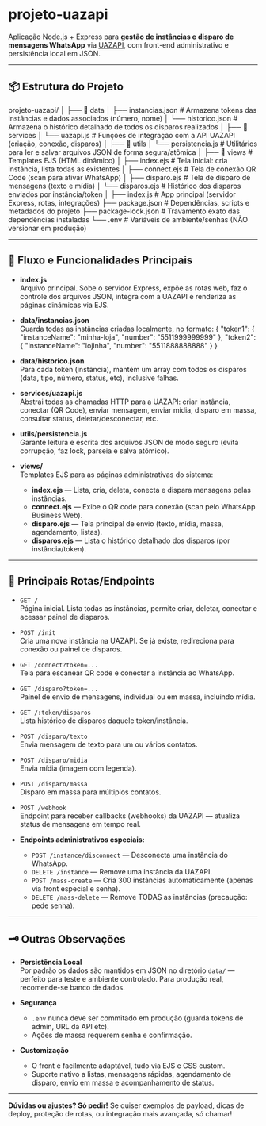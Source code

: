 # projeto-uazapi

Aplicação Node.js + Express para **gestão de instâncias e disparo de mensagens WhatsApp** via [UAZAPI](https://docs.uazapi.com/), com front-end administrativo e persistência local em JSON.

---

## 📦 Estrutura do Projeto

projeto-uazapi/
│
├── 📂 data
│   ├── instancias.json       # Armazena tokens das instâncias e dados associados (número, nome)
│   └── historico.json        # Armazena o histórico detalhado de todos os disparos realizados
│
├── 📂 services
│   └── uazapi.js             # Funções de integração com a API UAZAPI (criação, conexão, disparos)
│
├── 📂 utils
│   └── persistencia.js       # Utilitários para ler e salvar arquivos JSON de forma segura/atômica
│
├── 📂 views                  # Templates EJS (HTML dinâmico)
│   ├── index.ejs             # Tela inicial: cria instância, lista todas as existentes
│   ├── connect.ejs           # Tela de conexão QR Code (scan para ativar WhatsApp)
│   ├── disparo.ejs           # Tela de disparo de mensagens (texto e mídia)
│   └── disparos.ejs          # Histórico dos disparos enviados por instância/token
│
├── index.js                  # App principal (servidor Express, rotas, integrações)
├── package.json              # Dependências, scripts e metadados do projeto
├── package-lock.json         # Travamento exato das dependências instaladas
└── .env                      # Variáveis de ambiente/senhas (NÃO versionar em produção)

---

## 🔗 Fluxo e Funcionalidades Principais

- **index.js**  
  Arquivo principal. Sobe o servidor Express, expõe as rotas web, faz o controle dos arquivos JSON, integra com a UAZAPI e renderiza as páginas dinâmicas via EJS.

- **data/instancias.json**  
  Guarda todas as instâncias criadas localmente, no formato:
  {
    "token1": { "instanceName": "minha-loja", "number": "5511999999999" },
    "token2": { "instanceName": "lojinha", "number": "5511888888888" }
  }

- **data/historico.json**  
  Para cada token (instância), mantém um array com todos os disparos (data, tipo, número, status, etc), inclusive falhas.

- **services/uazapi.js**  
  Abstrai todas as chamadas HTTP para a UAZAPI: criar instância, conectar (QR Code), enviar mensagem, enviar mídia, disparo em massa, consultar status, deletar/desconectar, etc.

- **utils/persistencia.js**  
  Garante leitura e escrita dos arquivos JSON de modo seguro (evita corrupção, faz lock, parseia e salva atômico).

- **views/**  
  Templates EJS para as páginas administrativas do sistema:
    - **index.ejs** — Lista, cria, deleta, conecta e dispara mensagens pelas instâncias.
    - **connect.ejs** — Exibe o QR code para conexão (scan pelo WhatsApp Business Web).
    - **disparo.ejs** — Tela principal de envio (texto, mídia, massa, agendamento, listas).
    - **disparos.ejs** — Lista o histórico detalhado dos disparos (por instância/token).

---

## 🚦 Principais Rotas/Endpoints

- `GET /`  
  Página inicial. Lista todas as instâncias, permite criar, deletar, conectar e acessar painel de disparos.

- `POST /init`  
  Cria uma nova instância na UAZAPI. Se já existe, redireciona para conexão ou painel de disparos.

- `GET /connect?token=...`  
  Tela para escanear QR code e conectar a instância ao WhatsApp.

- `GET /disparo?token=...`  
  Painel de envio de mensagens, individual ou em massa, incluindo mídia.

- `GET /:token/disparos`  
  Lista histórico de disparos daquele token/instância.

- `POST /disparo/texto`  
  Envia mensagem de texto para um ou vários contatos.

- `POST /disparo/midia`  
  Envia mídia (imagem com legenda).

- `POST /disparo/massa`  
  Disparo em massa para múltiplos contatos.

- `POST /webhook`  
  Endpoint para receber callbacks (webhooks) da UAZAPI — atualiza status de mensagens em tempo real.

- **Endpoints administrativos especiais:**
    - `POST /instance/disconnect` — Desconecta uma instância do WhatsApp.
    - `DELETE /instance` — Remove uma instância da UAZAPI.
    - `POST /mass-create` — Cria 300 instâncias automaticamente (apenas via front especial e senha).
    - `DELETE /mass-delete` — Remove TODAS as instâncias (precaução: pede senha).

---

## 🗝️ Outras Observações

- **Persistência Local**  
  Por padrão os dados são mantidos em JSON no diretório `data/` — perfeito para teste e ambiente controlado. Para produção real, recomende-se banco de dados.

- **Segurança**
    - `.env` nunca deve ser commitado em produção (guarda tokens de admin, URL da API etc).
    - Ações de massa requerem senha e confirmação.

- **Customização**
    - O front é facilmente adaptável, tudo via EJS e CSS custom.
    - Suporte nativo a listas, mensagens rápidas, agendamento de disparo, envio em massa e acompanhamento de status.

---

**Dúvidas ou ajustes? Só pedir!**
Se quiser exemplos de payload, dicas de deploy, proteção de rotas, ou integração mais avançada, só chamar!
